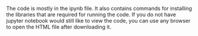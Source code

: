 The code is mostly in the ipynb file. It also contains commands for installing the libraries that are required for running the code.
If you do not have jupyter notebook would still like to view the code, you can use any browser to open the HTML file after downloading it.
